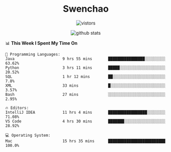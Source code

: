 <h1 align="center">Swenchao</h3>

<p align="center">
  <img src="https://visitor-badge.glitch.me/badge?page_id=Swenchao" alt="vistors" />
</p>

<p align="center">
  <img src="https://github-readme-stats.vercel.app/api?username=Swenchao&count_private=true&show_icons=true&theme=vue-dark&hide_title=true" alt="github stats" />
</p>

<!--START_SECTION:waka-->
📊 **This Week I Spent My Time On** 

```text
💬 Programming Languages: 
Java                     9 hrs 55 mins       ████████████████░░░░░░░░░   63.62% 
Python                   3 hrs 11 mins       █████░░░░░░░░░░░░░░░░░░░░   20.52% 
SQL                      1 hr 12 mins        ██░░░░░░░░░░░░░░░░░░░░░░░   7.8% 
XML                      33 mins             █░░░░░░░░░░░░░░░░░░░░░░░░   3.57% 
Bash                     27 mins             ░░░░░░░░░░░░░░░░░░░░░░░░░   2.95%

🔥 Editors: 
IntelliJ IDEA            11 hrs 4 mins       █████████████████░░░░░░░░   71.08% 
VS Code                  4 hrs 30 mins       ███████░░░░░░░░░░░░░░░░░░   28.92%

💻 Operating System: 
Mac                      15 hrs 35 mins      █████████████████████████   100.0%

```


<!--END_SECTION:waka-->
